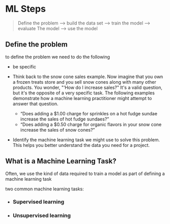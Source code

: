 # ML Steps

> Define the problem --> build the data set --> train the model --> evaluate The model --> use the model

## Define the problem
 to define the problem we need to do the following
 - be specific
 - Think back to the snow cone sales example. Now imagine that you own a frozen treats store and you sell snow cones along with many other products. You wonder, "‘How do I increase sales?" It's a valid question, but it's the opposite of a very specific task. The following examples demonstrate how a machine learning practitioner might attempt to answer that question.
    - “Does adding a $1.00 charge for sprinkles on a hot fudge    sundae increase the sales of hot fudge sundaes?”
    - “Does adding a $0.50 charge for organic flavors in your snow cone increase the sales of snow cones?”

 - Identify the machine learning task we might use to solve this problem.
   This helps you better understand the data you need for a project.

## What is a Machine Learning Task?
 Often, we use the kind of data required to train a model as part of defining a machine learning task

 two common machine learning tasks:

 - ### Supervised learning
 - ### Unsupervised learning
 

